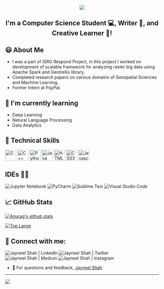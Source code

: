 <!---
jayneel-shah18/jayneel-shah18 is a ✨ special ✨ repository because its `README.md` (this file) appears on your GitHub profile.
You can click the Preview link to take a look at your changes.
--->
<p align="center">
<img src="https://user-images.githubusercontent.com/80264736/170685085-b25a9293-7233-4675-9f2d-ec7a1de8cfaf.gif">
</p>

<h2 align="center">
I'm a Computer Science Student 💻, Writer 📝, and Creative Learner 🎨!
</h2>

## 😃 About Me
- I was a part of ISRO Respond Project, in this project I worked on development of scalable framework for analyzing raster big data using Apache Spark and Geotrellis library. 
- Completed research papers on various domains of Geospatial Sciences and Machine Learning.
- Former Intern at PayPal.

## 🌱 I'm currently learning

- Deep Learning
- Natural Language Processing 
- Data Analytics

## 💼 Technical Skills
<p align="left">
<a href="https://docs.microsoft.com/en-us/cpp/?view=msvc-170" target="_blank" rel="noreferrer"><img src="https://raw.githubusercontent.com/danielcranney/readme-generator/main/public/icons/skills/c-colored.svg" width="36" height="36" alt="C" /></a>
<a href="https://docs.microsoft.com/en-us/cpp/?view=msvc-170" target="_blank" rel="noreferrer"><img src="https://raw.githubusercontent.com/danielcranney/readme-generator/main/public/icons/skills/cplusplus-colored.svg" width="36" height="36" alt="C++" /></a>
<a href="https://www.python.org/" target="_blank" rel="noreferrer"><img src="https://raw.githubusercontent.com/danielcranney/readme-generator/main/public/icons/skills/python-colored.svg" width="36" height="36" alt="Python" /></a>
<a href="https://www.oracle.com/java/" target="_blank" rel="noreferrer"><img src="https://raw.githubusercontent.com/danielcranney/readme-generator/main/public/icons/skills/java-colored.svg" width="36" height="36" alt="Java" /></a>
<a href="https://developer.mozilla.org/en-US/docs/Glossary/HTML5" target="_blank" rel="noreferrer"><img src="https://raw.githubusercontent.com/danielcranney/readme-generator/main/public/icons/skills/html5-colored.svg" width="36" height="36" alt="HTML5" /></a>
<a href="https://www.w3.org/TR/CSS/#css" target="_blank" rel="noreferrer"><img src="https://raw.githubusercontent.com/danielcranney/readme-generator/main/public/icons/skills/css3-colored.svg" width="36" height="36" alt="CSS3" /></a>
 <a href="https://developer.mozilla.org/en-US/docs/Web/JavaScript" target="_blank" rel="noreferrer"><img src="https://raw.githubusercontent.com/danielcranney/readme-generator/main/public/icons/skills/javascript-colored.svg" width="36" height="36" alt="Javascript" /></a>
</p>

## IDEs 🧑‍💻
![Jupyter Notebook](https://img.shields.io/badge/jupyter-%23FA0F00.svg?style=for-the-badge&logo=jupyter&logoColor=white)
![PyCharm](https://img.shields.io/badge/pycharm-143?style=for-the-badge&logo=pycharm&logoColor=black&color=black&labelColor=green)
![Sublime Text](https://img.shields.io/badge/sublime_text-%23575757.svg?style=for-the-badge&logo=sublime-text&logoColor=important)
![Visual Studio Code](https://img.shields.io/badge/Visual%20Studio%20Code-0078d7.svg?style=for-the-badge&logo=visual-studio-code&logoColor=white)


## 📈 GitHub Stats 

[![Anurag's github stats](https://github-readme-stats.vercel.app/api?username=jayneel-shah18)](https://github.com/jayneel-shah18)

[![Top Langs](https://github-readme-stats.vercel.app/api/top-langs/?username=jayneel-shah18&layout=compact)](https://github.com/jayneel-shah18)


## 🤝 Connect with me:

<a href="https://www.linkedin.com/in/jayneel-m-shah/"><img align="left" src="https://user-images.githubusercontent.com/80264736/170686374-66e5e145-3e6d-4767-9f50-090df5eff3e1.png" alt="Jayneel Shah | LinkedIn"/></a>
<a href="https://twitter.com/thejayneelshah"><img align="left" src="https://user-images.githubusercontent.com/80264736/170687128-2a240344-b608-4918-9ba9-e3a52638bc92.png" alt="Jayneel Shah | Twitter"/></a>
<a href="https://jayneelshah18.medium.com/"><img align="left" src="https://user-images.githubusercontent.com/80264736/170810371-56a6b064-cac6-4ebc-a1b6-aa33365762a1.png" alt="Jayneel Shah | Medium"/></a>
<a href="https://www.instagram.com/thejayneelshah/"><img align="left" src="https://user-images.githubusercontent.com/80264736/170686621-695fc620-4616-42fb-b6f2-e0aa684fac45.png" alt="Jayneel Shah | Instagram"/></a>
<br>
<br>
- 💬 For questions and feedback, [Jayneel Shah](mailto:jayneel.shah18@gmail.com?subject=[GitHub]%20Question%20/%20Feedback)
- --
[![](https://visitcount.itsvg.in/api?id=codersmiti&icon=0&color=0)](https://visitcount.itsvg.in)

